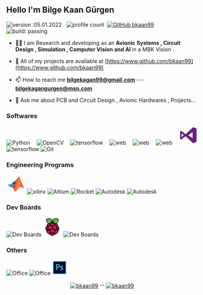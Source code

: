 ## Hello I'm Bilge Kaan Gürgen
![version :05.01.2022](https://img.shields.io/badge/version-05.01.2022-informational) &nbsp;
![profile count](https://komarev.com/ghpvc/?username=bkaan99&color=red)&nbsp;
[![GitHub bkaan99](https://img.shields.io/github/followers/bkaan99?label=follow&style=social)](https://github.com/bkaan99)&nbsp;
![build: passing](https://img.shields.io/badge/build-passing-success)


- 👩‍💻 I am Research and developing as an <b>Avionic Systems , Circuit Design , Simulation , Computer Vision and AI </b> in a MBK Vision .

- 🚀 All of my projects are available at [https://www.github.com/bkaan99](https://www.github.com/bkaan99)

- 📫 How to reach me **bilgekagan99@gmail.com**  ---  **bilgekagangurgen@msn.com**

- 💬 Ask me about PCB and Circuit Design , Avionic Hardwares , Projects...

### Softwares

<p align="justify">
 
<img title="Python" alt="Python" src="https://icongr.am/devicon/python-original.svg?size=128&color=currentColor"  width="50" height="50"/>
<img title="OpenCV" alt="OpenCV" src="https://raw.githubusercontent.com/gilbarbara/logos/f4c8e8b933aa80ce83b6d6d387e016bf4cb4e376/logos/opencv.svg"  width="50" height="50"/>
<img title="Tensorflow" alt="tensorflow" src="https://www.vectorlogo.zone/logos/tensorflow/tensorflow-icon.svg"  width="50" height="50"/>
<img title="HTML" alt="web" src="https://github.com/abranhe/programming-languages-logos/blob/master/src/html/html.svg"  width="50" height="50"/>
<img title="CSS" alt="web" src="https://github.com/gilbarbara/logos/blob/master/logos/css-3.svg"  width="50" height="50"/> 
<img title="VS Code" alt="web" src="https://github.com/bestofjs/bestofjs-webui/blob/master/public/logos/vscode.svg"  width="50"/>
<img title="Visual Studio" alt="web" src="https://github.com/gilbarbara/logos/blob/master/logos/visual-studio.svg"  width="50" height="50"/> 
<img title="PyCharm" alt="tensorflow" src="https://icongr.am/devicon/pycharm-original-wordmark.svg?size=128&color=currentColor"  width="70" height="50"/>  
<img title="Git" alt="Git" src="https://icongr.am/devicon/git-original.svg?size=128&color=currentColor"  width="45" height="45"/> 
</p>

### Engineering Programs

<p align="justify"> 
 
<img title="Matlab" alt="Matlab" src="https://raw.githubusercontent.com/devicons/devicon/2ae2a900d2f041da66e950e4d48052658d850630/icons/matlab/matlab-original.svg" width="50" height="50"/>
<img title="Xilinx Vivado" alt="xilinx" src="https://raw.githubusercontent.com/todogroup/todogroup.org/bdeb720d94d0ad1c3f02a3e1168c87ba51ce2da6/static/img/logo_xilinx.svg" width="90" height="50"/> 
<img title="Altium" alt="Altium" src="https://upload.wikimedia.org/wikipedia/commons/thumb/5/5f/Altium_Logo.svg/664px-Altium_Logo.svg.png"  width="90" height="40"/> 
<img title="OpenRocket" alt="Rocket" src="https://avatars.githubusercontent.com/u/2109567?s=280&v=4"  width="50" height="50"/> 
<img title="Autodesk Eagle" alt="Autodesk" src="https://peoplevine.blob.core.windows.net/files/397/business/3631/3631_logo-20200319045341.png"  width="50" height="50"/> 
<img title="Autodesk Autocad" alt="Autodesk" src="https://upload.wikimedia.org/wikipedia/commons/thumb/0/08/AutoCad_logo.svg/100px-AutoCad_logo.svg.png"  width="180" height="45"/> 

</p>

### Dev Boards

<p align="justify"> 

<img title="Arduino" alt="Dev Boards" src="https://github.com/detain/svg-logos/blob/master/svg/arduino-1.svg" width="50" height="50"/>
<img title="Raspberry" alt="Dev Boards" src="https://github.com/devicons/devicon/blob/master/icons/raspberrypi/raspberrypi-original.svg" width="50" height="50"/>
<img title="STM" alt="Dev Boards" src="https://github.com/simple-icons/simple-icons/blob/master/icons/stmicroelectronics.svg" width="50" height="50"/>


</p> 

### Others

<p align="justify"> 
<img title="Office" alt="Office" src="https://github.com/kogg/instant-logos/blob/develop/logos/Microsoft%20Office.svg"  width="40" height="40"/> 
<img title="MS Project" alt="Office" src="https://github.com/file-icons/icons/blob/master/svg/Microsoft-Project.svg"  width="40" height="40"/> 
<img title="Photoshop" alt="Office" src="https://github.com/vscode-icons/vscode-icons/blob/master/icons/file_type_photoshop.svg "  width="40" height="40"/> 

</p>
 
<p align="center">
<a href="https://linkedin.com/in/bilgekaangurgen" target="blank"><img align="center" src="https://cdn.jsdelivr.net/npm/simple-icons@3.0.1/icons/linkedin.svg" alt="bkaan99" height="30" width="30" /></a>
--
<a href="https://instagram.com/bkaan99" target="blank"><img align="center" src="https://cdn.jsdelivr.net/npm/simple-icons@3.0.1/icons/instagram.svg" alt="bkaan99" height="30" width="30" /></a>
</p>
